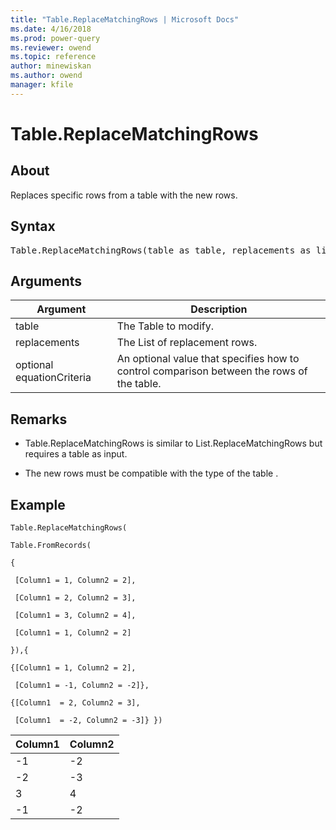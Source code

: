 ```yaml
---
title: "Table.ReplaceMatchingRows | Microsoft Docs"
ms.date: 4/16/2018
ms.prod: power-query
ms.reviewer: owend
ms.topic: reference
author: minewiskan
ms.author: owend
manager: kfile
---
```

# Table.ReplaceMatchingRows

  
## About  
Replaces specific rows from a table with the new rows.  
  
## Syntax

<pre>
Table.ReplaceMatchingRows(table as table, replacements as list, optional equationCriteria as any) as table  
</pre>
  
## Arguments  
  
|Argument|Description|  
|------------|---------------|  
|table|The Table to modify.|  
|replacements|The List of replacement rows.|  
|optional equationCriteria|An optional value that specifies how to control comparison between the rows of the table.|  
  
## <a name="__toc360789696"></a>Remarks  
  
-   Table.ReplaceMatchingRows is similar to List.ReplaceMatchingRows but requires a table as input.  
  
-   The new rows must be compatible with the type of the table .  
  
## Example  
  
```powerquery-m
Table.ReplaceMatchingRows(  
  
Table.FromRecords(  
  
{  
  
 [Column1 = 1, Column2 = 2],  
  
 [Column1 = 2, Column2 = 3],  
  
 [Column1 = 3, Column2 = 4],  
  
 [Column1 = 1, Column2 = 2]  
  
}),{  
  
{[Column1 = 1, Column2 = 2],  
  
 [Column1 = -1, Column2 = -2]},  
  
{[Column1  = 2, Column2 = 3],  
  
 [Column1  = -2, Column2 = -3]} })  
```  
  
|Column1|Column2|  
|-----------|-----------|  
|-1|-2|  
|-2|-3|  
|3|4|  
|-1|-2|  
  
